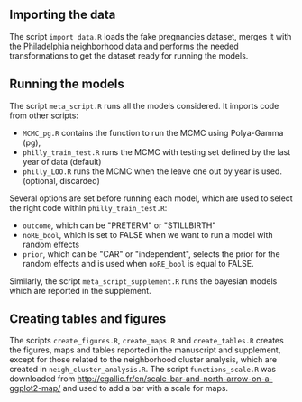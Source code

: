 ## Importing the data

The script `import_data.R` loads the fake pregnancies dataset, merges it with the Philadelphia neighborhood data and performs the needed transformations to get the dataset ready for running the models.

## Running the models

The script `meta_script.R` runs all the models considered. It imports code from other scripts:
- `MCMC_pg.R` contains the function to run the MCMC using Polya-Gamma (pg),
- `philly_train_test.R` runs the MCMC with testing set defined by the last year of data (default)
- `philly_LOO.R` runs the MCMC when the leave one out by year is used. (optional, discarded)

Several options are set before running each model, which are used to select the right code within `philly_train_test.R`:
- `outcome`, which can be "PRETERM" or "STILLBIRTH"
- `noRE_bool`, which is set to FALSE when we want to run a model with random effects
- `prior`, which can be "CAR" or "independent", selects the prior for the random effects and is used when `noRE_bool` is equal to FALSE.

Similarly, the script `meta_script_supplement.R` runs the bayesian models which are reported in the supplement. 

## Creating tables and figures

The scripts `create_figures.R`, `create_maps.R` and `create_tables.R` creates the figures, maps and tables reported in the manuscript and supplement, except for those related to the neighborhood cluster analysis, which are created in `neigh_cluster_analysis.R`.
The script `functions_scale.R` was downloaded from http://egallic.fr/en/scale-bar-and-north-arrow-on-a-ggplot2-map/ and used to add a bar with a scale for maps.